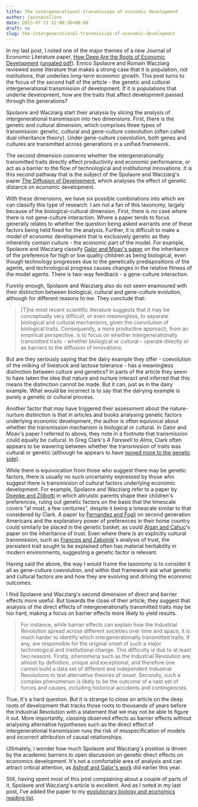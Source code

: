 ```yaml
---
title: The intergenerational transmission of economic development
author: jasonacollins
date: 2013-07-31 12:00:36+00:00
draft: no
slug: the-intergenerational-transmission-of-economic-development
---
```


In my last post, I noted one of the major themes of a new Journal of Economic Literature paper, [How Deep Are the Roots of Economic Development](https://doi.org/10.1257/jel.51.2.325) ([ungated pdf](http://sites.tufts.edu/enricospolaore/files/2012/08/RootsF.pdf)). Enrico Spolaore and Romain Wacziarg reviewed some literature that makes a strong case that it is population, not institutions, that underlies long-term economic growth. This post turns to the focus of the second half of the article - the genetic and cultural intergenerational transmission of development. If it is populations that underlie development, how are the traits that affect development passed through the generations?

Spolaore and Wacziarg start their analysis by slicing the analysis of intergenerational transmission into two dimensions. First, there is the genetic and cultural dimension, which comprises three types of transmission: genetic, cultural and gene-culture coevolution (often called dual inheritance theory). Under gene-culture coevolution, both genes and cultures are transmitted across generations in a unified framework.

The second dimension concerns whether the intergenerationally transmitted traits directly affect productivity and economic performance, or act as a barrier to the flow of technological and institutional innovations. It is this second pathway that is the subject of the Spolaore and Wacziarg's paper [The Diffusion of Development](https://jasoncollins.blog/genetic-distance-and-economic-development/), which analyses the effect of genetic distance on economic development.

With these dimensions, we have six possible combinations into which we can classify this type of research. I am not a fan of this taxonomy, largely because of the biological-cultural dimension. First, there is no case where there is not gene-culture interaction. Where a paper tends to focus generally relates to whether the question being asked warrants one of these factors being held fixed for the analysis. Further, it is difficult to make a model of economic development that is exclusively genetic as they inherently contain culture - the economic part of the model. For example, Spolaore and Wacziarg classify [Galor and Moav's paper](https://jasoncollins.blog/economic-growth-and-evolution-parental-preference-for-quality-and-quantity-of-offspring/) on the inheritance of the preference for high or low quality children as being biological, even though technology progresses due to the genetically predispositions of the agents, and technological progress causes changes in the relative fitness of the model agents. There is two-way feedback - a gene-culture interaction.

Funnily enough, Spolaore and Wacziarg also do not seem enamoured with their distinction between biological, cultural and gene-culture evolution, although for different reasons to me. They conclude that:


<blockquote>[T]he most recent scientific literature suggests that it may be conceptually very difficult, or even meaningless, to separate biological and cultural mechanisms, given the coevolution of biological traits. Consequently, a more productive approach, from an empirical perspective, is to focus on whether intergenerationally transmitted traits - whether biological or cultural - operate directly or as barriers to the diffusion of innovations.</blockquote>


But are they seriously saying that the dairy example they offer - coevolution of the milking of livestock and lactose tolerance - has a meaningless distinction between culture and genetics? In parts of the article they seem to have taken the idea that nature and nurture interact and inferred that this means the distinction cannot be made. But it can, just as in the dairy example. What would be incorrect is to say that the dairying example is purely a genetic or cultural process.

Another factor that may have triggered their assessment about the nature-nurture distinction is that in articles and books analysing genetic factors underlying economic development, the author is often equivocal about whether the transmission mechanism is biological or cultural. In Galor and Moav's paper I referred to above, they note in a footnote that transmission could equally be cultural. In Greg Clark's *A Farewell to Alms*, Clark often appears to be wavering between whether the transmission of traits was cultural or genetic (although he appears to have [moved more to the genetic side](https://jasoncollins.blog/clark-on-the-remnants-of-rural-idiocy/)).

While there is equivocation from those who suggest there may be genetic factors, there is usually no such uncertainty expressed by those who suggest there is transmission of cultural factors underlying economic development. For example, Spolaore and Wacziarg refer to a paper by [Doepke and Zilibotti](https://doi.org/10.1162/qjec.2008.123.2.747) in which altruistic parents shape their children's preferences, ruling out genetic factors on the basis that the timescale covers "at most, a few centuries", despite it being a timescale similar to that considered by Clark. A paper by [Fernandez and Fogli](https://doi.org/10.1257/mac.1.1.146) on second generation Americans and the explanatory power of preferences in their home country could similarly be placed in the genetic basket, as could [Algan and Cahuc](https://doi.org/10.1257/aer.100.5.2060)'s paper on the inheritance of trust. Even where there is an explicitly cultural transmission, such as [Francois and Zabojnik](https://doi.org/10.1162/1542476053295304)'s analysis of trust, the persistent trait sought to be explained often has material heritability in modern environments, suggesting a genetic factor is relevant.

Having said the above, the way I would frame the taxonomy is to consider it all as gene-culture coevolution, and within that framework ask what genetic and cultural factors are and how they are evolving and driving the economic outcomes.

I find Spolaore and Wacziarg's second dimension of direct and barrier effects more useful. But towards the close of their article, they suggest that analysis of the direct effects of intergenerationally transmitted traits may be too hard, making a focus on barrier effects more likely to yield results.

>For instance, while barrier effects can explain how the Industrial Revolution spread across different societies over time and space, it is much harder to identify which intergenerationally transmitted traits, if any, are responsible for the original onset of such a major technological and institutional change. This difficulty is due to at least two reasons. Firstly, phenomena such as the Industrial Revolution are, almost by definition, unique and exceptional, and therefore one cannot build a data set of different and independent Industrial Revolutions to test alternative theories of onset. Secondly, such a complex phenomenon is likely to be the outcome of a vast set of forces and causes, including historical accidents and contingencies.

True, it's a hard question. But it is strange to close an article on the deep roots of development that tracks those roots to thousands of years before the Industrial Revolution with a statement that we may not be able to figure it out. More importantly, classing observed effects as barrier effects without analysing alternative hypotheses such as the direct effect of intergenerational transmission runs the risk of misspecification of models and incorrect attribution of causal relationships.

Ultimately, I wonder how much Spolaore and Wacziarg's position is driven by the academic barriers to open discussion on genetic direct effects on economics development. It's not a comfortable area of analysis and can attract critical attention, as [Ashraf and Galor's work](https://jasoncollins.blog/the-out-of-africa-hypothesis-human-genetic-diversity-and-comparative-economic-development/) did earlier this year.

Still, having spent most of this post complaining about a couple of parts of it, Spolaore and Wacziarg's article is excellent. And as I noted in my last post, I've added the paper to my [evolutionary biology and economics reading list](https://jasoncollins.blog/economics-and-evolutionary-biology-reading-list/).
